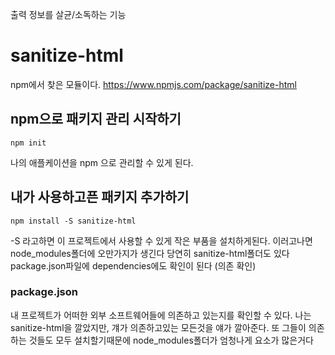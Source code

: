 출력 정보를 살균/소독하는 기능

# sanitize-html

npm에서 찾은 모듈이다. 
https://www.npmjs.com/package/sanitize-html


## npm으로 패키지 관리 시작하기

```
npm init
```

나의 애플케이션을 npm 으로 관리할 수 있게 된다.


## 내가 사용하고픈 패키지 추가하기

```
npm install -S sanitize-html
```

-S 라고하면 이 프로젝트에서 사용할 수 있게 작은 부품을 설치하게된다.
이러고나면 node_modules폴더에 오만가지가 생긴다
당연히 sanitize-html폴더도 있다
package.json파일에 dependencies에도 확인이 된다 (의존 확인)

### package.json
내 프로젝트가 어떠한 외부 소프트웨어들에 의존하고 있는지를 확인할 수 있다. 
나는 sanitize-html을 깔았지만, 걔가 의존하고있는 모든것을 얘가 깔아준다. 
또 그들이 의존하는 것들도 모두 설치할기때문에 node_modules폴더가 엄청나게 요소가 많은거다




